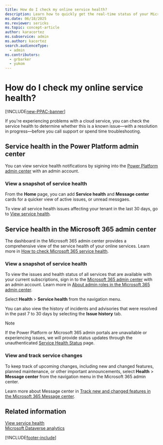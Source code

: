 ```yaml
---
title: How do I check my online service health?
description: Learn how to quickly get the real-time status of your Microsoft Power Platform, Microsoft Dynamics 365, and Microsoft 365 services.
ms.date: 06/18/2025
ms.reviewer: sericks
ms.topic: concept-article
author: karacortez
ms.subservice: admin
ms.author: kacortez
search.audienceType: 
  - admin
ms.contributors:
  - grbarker
  - yukom
---
```

# How do I check my online service health?

[!INCLUDE[new-PPAC-banner](~/includes/new-PPAC-banner.md)]

If you're experiencing problems with a cloud service, you can check the service health to determine whether this is a known issue&mdash;with a resolution in progress&mdash;before you call support or spend time troubleshooting. 

## Service health in the Power Platform admin center

You can view service health notifications by sigining into the [Power Platform admin center](https://admin.powerplatform.microsoft.com/home) with an admin account.

### View a snapshot of service health

From the **Home** page, you can add **Service health** and **Message center** cards for a quicker view of active issues, or unread messgaes. 

To view all service health issues affecting your tenant in the last 30 days, go to [View service health](view-service-health.md).

## Service health in the Microsoft 365 admin center

The dashboard in the Microsoft 365 admin center provides a comprehensive view of the service health of your online services. Learn more in [How to check Microsoft 365 service health](/microsoft-365/enterprise/view-service-health).

### View a snapshot of service health

To view the issues and health status of all services that are available with your current subscriptions, sign in to the [Microsoft 365 admin center](https://admin.microsoft.com/) with an admin account. Learn more in [About admin roles in the Microsoft 365 admin center](/microsoft-365/admin/add-users/about-admin-roles).

Select **Health** \> **Service health** from the navigation menu. 

You can also view the history of incidents and advisories that were resolved in the past 7 to 30 days by selecting the **Issue history** tab.

> [!NOTE]
> If the Power Platform or Microsoft 365 admin portals are unavailable or experiencing issues, we will provide status updates through the unauthenticated [Service Health Status](https://status.cloud.microsoft) page. 

### View and track service changes

To keep track of upcoming changes, including new and changed features, planned maintenance, or other important announcements, select **Health** \> **Message center** from the navigation menu in the Microsoft 365 admin center. 

Learn more about Message center in [Track new and changed features in the Microsoft 365 Message center](/microsoft-365/admin/manage/message-center?view=o365-worldwide).

## Related information

[View service health](view-service-health.md)<br>
[Microsoft Dataverse analytics](analytics-common-data-service.md)

[!INCLUDE[footer-include](../includes/footer-banner.md)]

